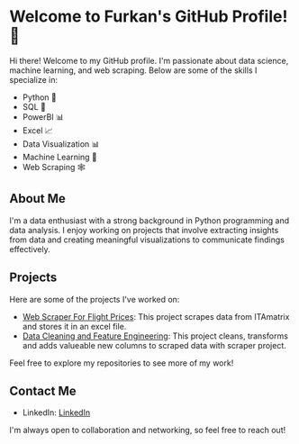 # Welcome to Furkan's GitHub Profile! 👋

Hi there! Welcome to my GitHub profile. I'm passionate about data science, machine learning, and web scraping. Below are some of the skills I specialize in:

- Python 🐍
- SQL 💾
- PowerBI 📊
- Excel 📈
- Data Visualization 📊
- Machine Learning 🤖
- Web Scraping 🕸️

## About Me

I'm a data enthusiast with a strong background in Python programming and data analysis. I enjoy working on projects that involve extracting insights from data and creating meaningful visualizations to communicate findings effectively.

## Projects

Here are some of the projects I've worked on:

- [Web Scraper For Flight Prices](https://github.com/frkncbngl/Flight_data_scraper): This project scrapes data from ITAmatrix and stores it in an excel file.
- [Data Cleaning and Feature Engineering](https://github.com/frkncbngl/pandas-data-cleaning): This project cleans, transforms and adds valueable new columns to scraped data with scraper project.

Feel free to explore my repositories to see more of my work!

## Contact Me

- LinkedIn: [LinkedIn]([https://www.linkedin.com/in/your-linkedin-profile](https://www.linkedin.com/in/frkncbngl/))

I'm always open to collaboration and networking, so feel free to reach out!





<!--
**frkncbngl/frkncbngl** is a ✨ _special_ ✨ repository because its `README.md` (this file) appears on your GitHub profile.

Here are some ideas to get you started:

- 🔭 I’m currently working on ...
- 🌱 I’m currently learning ...
- 👯 I’m looking to collaborate on ...
- 🤔 I’m looking for help with ...
- 💬 Ask me about ...
- 📫 How to reach me: ...
- 😄 Pronouns: ...
- ⚡ Fun fact: ...
-->
